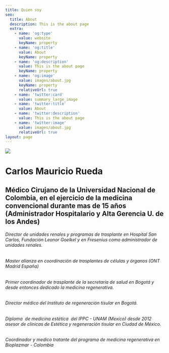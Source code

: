 ```yaml
---
title: Quien soy
seo:
  title: About
  description: This is the about page
  extra:
    - name: 'og:type'
      value: website
      keyName: property
    - name: 'og:title'
      value: About
      keyName: property
    - name: 'og:description'
      value: This is the about page
      keyName: property
    - name: 'og:image'
      value: images/about.jpg
      keyName: property
      relativeUrl: true
    - name: 'twitter:card'
      value: summary_large_image
    - name: 'twitter:title'
      value: About
    - name: 'twitter:description'
      value: This is the about page
    - name: 'twitter:image'
      value: images/about.jpg
      relativeUrl: true
layout: page
---
```

![](/images/foto.jpg)

# Carlos Mauricio Rueda 

## &#xA;Médico Cirujano de la Universidad Nacional de Colombia, en el ejercicio de la medicina convencional durante mas de 15 años (Administrador Hospitalario y Alta Gerencia U. de los Andes)

###### Director de unidades renales y programas de trasplante en Hospital San Carlos, Fundación Leonor Goelkel y en Fresenius como administrador de unidades renales.

###### Master alianza en coordinación de trasplantes de células y órganos (ONT Madrid España)

###### Primer coordinador de trasplante de la secretaria de salud en Bogotá y desde entonces dedicado la medicina regenerativa.

###### Director médico del Instituto de regeneración tisular en Bogotá.

###### Diploma  de medicina estética  del IPPC - UNAM (Mexico) desde 2012  asesor de clínicas de Estética y regeneración tisular en Ciudad de México.&#xA;

###### Coordinador y medico tratante del programa de medicina regenerativa en Bioplazmar - Colombia
